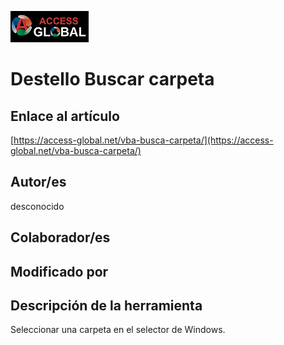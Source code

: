 ﻿![Access-global](/blob/main/Images/Logo1.png)
# Destello Buscar carpeta
## Enlace al artículo
[https://access-global.net/vba-busca-carpeta/](https://access-global.net/vba-busca-carpeta/)
## Autor/es
desconocido
## Colaborador/es

## Modificado por

## Descripción de la herramienta
Seleccionar una carpeta en el selector de Windows.


